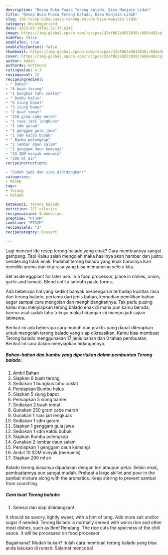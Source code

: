 ```yaml
---
description: "Resep Buka Puasa Terong balado, Bisa Manjain Lidah"
title: "Resep Buka Puasa Terong balado, Bisa Manjain Lidah"
slug: 196-resep-buka-puasa-terong-balado-bisa-manjain-lidah
category: Uncategorized
date: 2023-03-19T01:22:37.624Z
image: https://img-global.cpcdn.com/recipes/32ef862a5032038c/680x482cq70/terong-balado-foto-resep-utama.jpg
hideToc: false
enableToc: true
enableTocContent: false
thumbnail: https://img-global.cpcdn.com/recipes/32ef862a5032038c/680x482cq70/terong-balado-foto-resep-utama.jpg
cover: https://img-global.cpcdn.com/recipes/32ef862a5032038c/680x482cq70/terong-balado-foto-resep-utama.jpg
author: Admin
authorAv: notfound
ratingvalue: 4.3
reviewcount: 12
recipeingredient:
- " Bahan"
- "6 buah terong"
- "1 bungkus tahu coklat"
- " Bumbu halus"
- "5 siung baput"
- "5 siung bamer"
- "2 buah tomat"
- "250 gram cabe merah"
- "1 ruas jari lengkuas"
- "1 sdm garam"
- "1 genggam gula jawa"
- "1 sdm kaldu bubuk"
- " Bumbu pelengkap"
- "2 lembar daun salam"
- "1 genggam daun kemangi"
- "10 SDM minyak menumis"
- "200 ml air"
recipeinstructions:

- "Sudah jadi dan siap dihidangkan!"
categories:
- Resep
tags:
- terong
- balado

katakunci: terong balado 
nutrition: 277 calories
recipecuisine: Indonesian
preptime: "PT36M"
cooktime: "PT52M"
recipeyield: "2"
recipecategory: Dessert

---
```



Lagi mencari ide resep terong balado yang enak? Cara membuatnya sangat gampang. Tapi Kalau salah mengolah maka hasilnya akan hambar dan justru cenderung tidak enak. Padahal terong balado yang enak harusnya Kan memiliki aroma dan cita rasa yang bisa memancing selera kita.


Set aside eggplant for later use. In a food processor, place in chilies, onion, garlic and tomato. Blend until a smooth paste forms.

Ada beberapa hal yang sedikit banyak berpengaruh terhadap kualitas rasa dari terong balado, pertama dari jenis bahan, kemudian pemilihan bahan segar sampai cara mengolah dan menghidangkannya. Tak perlu pusing kalau mau menyiapkan terong balado enak di mana pun kamu berada, karena asal sudah tahu triknya maka hidangan ini mampu jadi sajian istimewa.


Berikut ini ada beberapa cara mudah dan praktis yang dapat diterapkan untuk mengolah terong balado yang siap dikreasikan. Kamu bisa membuat Terong balado menggunakan 17 jenis bahan dan 0 tahap pembuatan. Berikut ini cara dalam menyiapkan hidangannya.

<!--inarticleads1-->

##### Bahan-bahan dan bumbu yang diperlukan dalam pembuatan Terong balado:

1. Ambil  Bahan
1. Siapkan 6 buah terong
1. Sediakan 1 bungkus tahu coklat
1. Persiapkan  Bumbu halus
1. Siapkan 5 siung baput
1. Persiapkan 5 siung bamer
1. Sediakan 2 buah tomat
1. Gunakan 250 gram cabe merah
1. Gunakan 1 ruas jari lengkuas
1. Sediakan 1 sdm garam
1. Siapkan 1 genggam gula jawa
1. Sediakan 1 sdm kaldu bubuk
1. Siapkan  Bumbu pelengkap
1. Gunakan 2 lembar daun salam
1. Persiapkan 1 genggam daun kemangi
1. Ambil 10 SDM minyak (menumis)
1. Siapkan 200 ml air


Balado terong biasanya dipadukan dengan teri ataupun petai. Selain enak, pembuatannya pun sangat mudah. Preheat a large skillet and pour in the sambal mixture along with the aromatics. Keep stirring to prevent sambal from scorching. 

<!--inarticleads2-->

##### Cara buat Terong balado:


1. Selesai dan siap dihidangkan!

It should be savory, lightly sweet, with a hint of tang. Add more salt and/or sugar if needed. Terong Balado is normally served with warm rice and other meat dishes, such as Beef Rendang. The rice cuts the spiciness of the chili sauce. It will be processed on food processor. 

Bagaimana? Mudah bukan? Itulah cara membuat terong balado yang bisa anda lakukan di rumah. Selamat mencoba!
